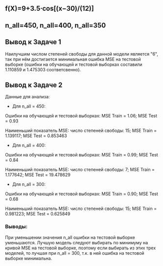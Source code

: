 ## f(X)=9+3.5⋅cos[(x−30)/(12)]
## n_all=450, n_all=400, n_all=350


## Вывод к Задаче 1 

Наилучшим числом степеней свободы для данной модели является "6", так при нём достигается минимальная ошибка MSE на тестовой выборке (ошибки на обучающей и тестовой выборках составили 1.110859 и 1.475303 соответсвенно).


## Вывод к Задаче 2
Данные для анализа: 

* Для n_all = 450: 

Ошибки на обучающей и тестовой выборках:
MSE Train = 1.06;
MSE Test = 0.93

Наименьший показатель MSE: 
число степеней свободы: 15;
MSE Train = 1.139117;
MSE Test = 0.853463

* Для n_all = 400: 

Ошибки на обучающей и тестовой выборках:
MSE Train = 0.99;
MSE Test = 0.84

Наименьший показатель MSE:
число степеней свободы: 7;
MSE Train = 1.177642;
MSE Test = 19.478629

* Для n_all = 300: 

Ошибки на обучающей и тестовой выборках:
MSE Train = 0.90;
MSE Test = 0.68

Наименьший показатель MSE:
число степеней свободы: 15;
MSE Train = 0.981223;
MSE Test = 0.625849

### Выводы:
При уменьшении значения n_all ошибки на тестовой выборке уменьшаются.
Лучшую модель следуют выбирать по минимуму на кривой MSE на тестовой выборке, поэтому если выбирать из этих трех моделей, то лучшая при n_all = 300, т.к. в ней ошибка на тестовой выборке минимальна.
